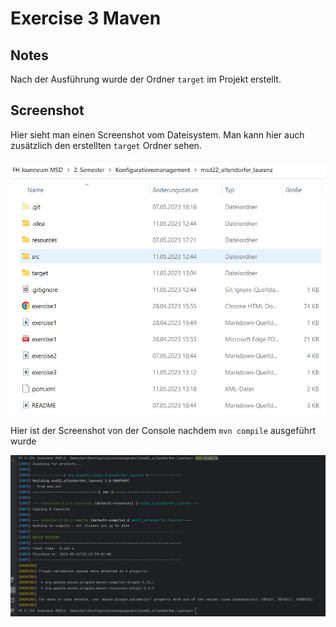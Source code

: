 # Exercise 3 Maven

## Notes

Nach der Ausführung wurde der Ordner `target` im Projekt erstellt. 

## Screenshot
Hier sieht man einen Screenshot vom Dateisystem. Man kann hier auch zusätzlich den erstellten `target` Ordner sehen.

![Image](resources/images/ex3_1.png)


Hier ist der Screenshot von der Console nachdem `mvn compile` ausgeführt wurde

![Image](resources/images/ex3_2.png)